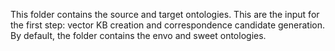 This folder contains the source and target ontologies. This are the input for the first step: vector KB creation and correspondence candidate generation.
By default, the folder contains the envo and sweet ontologies.
